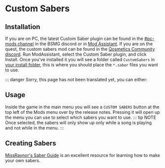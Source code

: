 # Custom Sabers
## Installation
If you are on PC, the latest Custom Saber plugin can be found in the [#pc-mods channel](https://discord.gg/beatsabermods) in the BSMG discord or in [Mod Assistant](https://github.com/Assistant/ModAssistant). If you are on the quest, the custom sabers mod can be found in the [Qosmetics Community discord](https://discord.gg/MEBVngG). Run ModAssistant, select the Custom Saber plugin, and click Install. Once you've installed it you will see a folder called `CustomSabers` in [your install folder](/faq/install-folder.md), this is where you should place the `*.saber` files you want to use.

::: danger Sorry, this page has not been translated yet, you can either:

## Usage
Inside the game in the main menu you will see a `CUSTOM SABERS` button at the top left of the Mods menu over by the release notes. Pressing it will open up the menu you can use to select which sabers you want to use. ::: tip NOTE Once selected, the sabers will only show up only while a song is playing and not while in the menu. :::

## Creating Sabers
[MissRaynor's Saber Guide](/models/sabers-guide.html) is an excellent resource for learning how to make your own sabers.
